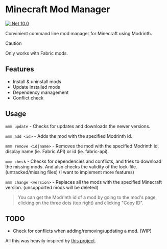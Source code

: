 # Minecraft Mod Manager

[![.Net 10.0](https://img.shields.io/badge/.NET-10.0-5C2D91)](#)

Convinient command line mod manager for Minecraft using Modrinth.

> [!CAUTION]
> Only works with Fabric mods.

## Features

- Install & uninstall mods
- Update installed mods
- Dependency management
- Conflict check

## Usage

`mmm update` - Checks for updates and downloads the newer versions.

`mmm add <id>` - Adds the mod with the specified Modrinth id.

`mmm remove <id|name>` - Removes the mod with the specified Modrinth id, display name (ie. Fabric API) or id (ie. fabric-api).

`mmm check` - Checks for dependencies and conflicts, and tries to download the missing mods. And also checks the validity of the lock-file. (untracked/missing files) (I want to implement more features)

`mmm change <version>` - Replaces all the mods with the specified Minecraft version. (unsupported mods will be deleted)

> You can get the Modrinth id of a mod by going to the mod's page, clicking on the three dots (top right) and clicking "Copy ID".

## TODO

- Check for conflicts when adding/removing/updating a mod. (WIP)

All this was heavily inspired by [this project](https://github.com/meza/minecraft-mod-manager/).
